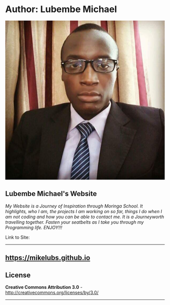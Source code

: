 # Author: Lubembe Michael

![alt="photo of michael" width="200" height="200"](images/guy.jpg)

## **Lubembe Michael's Website**

_My Website is a Journey of Inspiration through Moringa School. It highlights, who I am, the projects I am working on so far, things I do when I am not coding and how you can be able to contact me. It is a Journeyworth travelling together. Fasten your seatbelts as I take you through my Programming life. ENJOY!!!_

Link to Site:

------------------
https://mikelubs.github.io
------------------

License   
------------------

**Creative Commons Attribution 3.0** - http://creativecommons.org/licenses/by/3.0/

------------------
